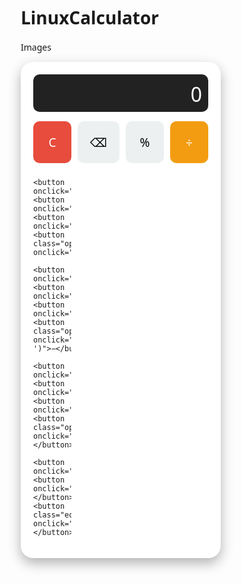 # LinuxCalculator

Images 

<!DOCTYPE html>
<html lang="en">
<head>
  <meta charset="UTF-8">
  <title>Modern Calculator</title>
  <style>
    * {
      box-sizing: border-box;
      font-family: 'Segoe UI', sans-serif;
    }

    body {
      margin: 0;
      height: 100vh;
      display: flex;
      justify-content: center;
      align-items: center;
      background: linear-gradient(135deg, #2c3e50, #4ca1af);
    }

    .calculator {
      background-color: #fff;
      padding: 20px;
      border-radius: 20px;
      box-shadow: 0 8px 20px rgba(0, 0, 0, 0.3);
      width: 320px;
    }

    .display {
      height: 60px;
      background: #222;
      color: #fff;
      font-size: 2rem;
      padding: 10px;
      text-align: right;
      border-radius: 10px;
      overflow: hidden;
      margin-bottom: 15px;
    }

    .buttons {
      display: grid;
      grid-template-columns: repeat(4, 1fr);
      gap: 10px;
    }

    button {
      padding: 20px;
      font-size: 1.2rem;
      border: none;
      border-radius: 10px;
      background-color: #ecf0f1;
      cursor: pointer;
      transition: 0.2s;
    }

    button:hover {
      background-color: #d0d7dc;
    }

    .operator {
      background-color: #f39c12;
      color: white;
    }

    .operator:hover {
      background-color: #e67e22;
    }

    .equals {
      background-color: #2ecc71;
      color: white;
      grid-column: span 2;
    }

    .equals:hover {
      background-color: #27ae60;
    }

    .clear {
      background-color: #e74c3c;
      color: white;
    }

    .clear:hover {
      background-color: #c0392b;
    }
  </style>
</head>
<body>

<div class="calculator">
  <div class="display" id="display">0</div>
  <div class="buttons">
    <button class="clear" onclick="clearDisplay()">C</button>
    <button onclick="deleteChar()">⌫</button>
    <button onclick="append('%')">%</button>
    <button class="operator" onclick="append('/')">÷</button>

    <button onclick="append('7')">7</button>
    <button onclick="append('8')">8</button>
    <button onclick="append('9')">9</button>
    <button class="operator" onclick="append('*')">×</button>

    <button onclick="append('4')">4</button>
    <button onclick="append('5')">5</button>
    <button onclick="append('6')">6</button>
    <button class="operator" onclick="append('-')">−</button>

    <button onclick="append('1')">1</button>
    <button onclick="append('2')">2</button>
    <button onclick="append('3')">3</button>
    <button class="operator" onclick="append('+')">+</button>

    <button onclick="append('0')">0</button>
    <button onclick="append('.')">.</button>
    <button class="equals" onclick="calculate()">=</button>
  </div>
</div>

<script>
  const display = document.getElementById('display');

  function append(char) {
    if (display.innerText === '0' || display.innerText === 'Error') {
      display.innerText = char;
    } else {
      display.innerText += char;
    }
  }

  function clearDisplay() {
    display.innerText = '0';
  }

  function deleteChar() {
    if (display.innerText.length === 1 || display.innerText === 'Error') {
      display.innerText = '0';
    } else {
      display.innerText = display.innerText.slice(0, -1);
    }
  }

  function calculate() {
    try {
      display.innerText = eval(display.innerText.replace(/×/g, '*').replace(/÷/g, '/'));
    } catch (e) {
      display.innerText = 'Error';
    }
  }
</script>

</body>
</html>

